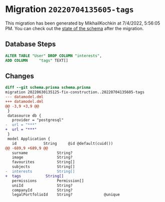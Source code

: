 # Migration `20220704135605-tags`

This migration has been generated by MikhailKochkin at 7/4/2022, 5:56:05 PM.
You can check out the [state of the schema](./schema.prisma) after the migration.

## Database Steps

```sql
ALTER TABLE "User" DROP COLUMN "interests",
ADD COLUMN     "tags" TEXT[]
```

## Changes

```diff
diff --git schema.prisma schema.prisma
migration 20220630135125-fix-construction..20220704135605-tags
--- datamodel.dml
+++ datamodel.dml
@@ -3,9 +3,9 @@
 }
 datasource db {
   provider = "postgresql"
-  url = "***"
+  url = "***"
 }
 model Application {
   id            String     @id @default(cuid())
@@ -689,9 +689,9 @@
   surname             String?
   image               String?
   favourites          String[]
   subjects            String[]
-  interests           String[]
+  tags           String[]
   permissions         Permission[]
   uniId               String?
   companyId           String?
   legalPortfolioId    String?              @unique
```


